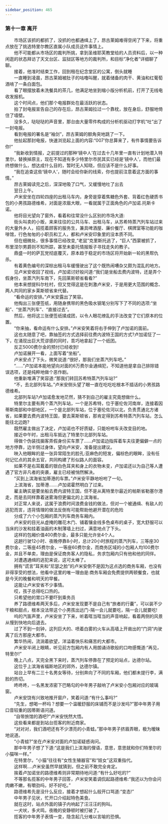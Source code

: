 ```yaml
---
sidebar_position: 465
---
```

### 第十一章 离开  


　　市场区该抓的都抓了，没抓的也都通缉上了，昂古莱姆难得空闲了下来，将重点放在了挑选特里尔教区直属小队成员这件事情上。  
　　他不可能都从市场区的裁判所挑，拿到圣维耶芙教堂给的人员资料后，以一种闲逛的状态拜访了天文台区、监狱区等地方的裁判所，和目标“净化者”详细聊了聊。  
　　接着，他准时结束工作，回到租在纪念堂区的公寓，倒头就睡  
　　一直睡到凌晨，昂古莱姆被肚子的咕噜叫醒，就着储备的肉干、黄油和红葡萄酒啃了一条白面包。  
　　看了眼摆放着未洗餐具的茶几，他满足地坐到缩小版分析机前，打开了无线电收发报机。  
　　这个时间点，他们那个电报群处在最活跃的状态。  
　　拍了封电报宣告自己的存在后，昂古莱姆拉过一个靠枕，放在身后，舒服地倚住了墙壁。  
　　没多久，哒哒哒的声音里，那台由大量零件构成的分析机驱动打字机“吐”出了一封电报。  
　　看到电报的署名是“袖剑”，昂古莱姆的额角突地跳了一下。  
　　他扯起那封电报，快速浏览起上面的内容:“007’你总算来了，有件事情要告诉你!“  
　　“我新收到情报，之前提过的那种‘镜中人’在过去十几年里一直有计划地潜入特里尔，替换掉原主，现在不知道有多少特里尔市民其实已经是‘镜中人’，而他们最终想做什么，想达成什么目的，暂时无人知晓，但应该不是什么好事。  
　　“我在追查这些‘镜中人’，随时会给你新的线索，你也提前注意着这方面的事情。”  
　　昂古莱姆读完之后，深深地吸了口气，又缓慢地吐了出去  
　　翌日上午。  
　　卢米安坐在四轮四座的出租马车内，身旁是穿着焦糖色外套、背着红色硬质书包的小男孩路德维希，对面是浓眉大眼，一看就属于正面角色的卢加诺.托斯卡诺。  
　　他将目光望向了窗外，看着和往常没什么区别的市场大道:  
　　街头叫卖的小贩，来来往往的公共马车、出租马车，从苏希特蒸汽列车站过来的大量外乡人，招揽着顾客的服务生，兼具啤酒屋、廉价餐厅、棋牌室等功能的咖啡馆，行色匆匆的小职员和工人，都和卢米安印象里的没本质不同。  
　　但在细微处，很多事情已经改变,“老鼠”克里斯托逃了，“巨人”西蒙被抓了，布里涅尔男爵则不知所踪，甚至未委托情报贩子寻找走失的教子。  
　　鼎盛一时的萨瓦党彻底覆灭，原本趋于稳定的市场区将开始新一轮的黑帮仇杀。  
　　有着黄色编号的深棕出租马车缓慢驶出了这个既热闹嘈杂又颇为混乱的地方。  
　　见卢米安收回了视线，卢加诺讨好般问道:“我们是坐船去费内波特，还是弄个假身份，坐蒸汽列车南下，先回莱斯顿省看看?”  
　　他本来想提科尔杜村，但又觉得这是在刺激卢米安，于是用更大范围的概念、两人共同的家乡莱斯顿省来代替。  
　　“看命运的安排。”卢米安露出了笑容。  
　　他掏出三张便签纸，用随身携带的黑色吸水钢笔分别写下了不同的选项:“坐船”、“坐蒸汽列车”、“直接过去”。  
　　然后，他将这三张便签纸揉成团，以令人眼花缭乱的手法改变了它们原本的位置。  
　　“你来抽，看命运有什么安排。”卢米安笑着将右手伸到了卢加诺的面前。  
　　这也太随意了吧，靠抽签的方式选择前往费内波特王国的方式?卢加诺怔了一下，在涌现出巨大荒谬感的同时，乖巧地拿起了一个纸团。  
　　反正5000费尔金的预付已经收到!  
　　卢加诺展开一看，上面写着“坐船”。  
　　卢米安点了下头，微笑说道:“很好，那我们坐蒸汽列车吧。”  
　　“……”卢加诺本能地望向对面的6万费尔金通缉犯，不知道他是拿自己排除错误选项，还是纯粹地做个恶作剧。  
　　他重新堆满了笑容道:“那我们转回苏希特蒸汽列车站?”  
　　“不，去北部列车站。”卢米安侧头望了眼一直在吃吃吃根本不插话的小男孩路德维希。  
　　北部列车站?卢加诺愈发地茫然，猜不到自己的雇主究竟想做什么。  
　　特里尔主要有两个蒸汽列车站，一个是苏希特，位于塞伦佐河南岸，连接着因蒂斯南部和中部地区，一个是北部列车站，位于塞伦佐河以北，负责贯通北方诸省，如果要去费内波特王国，要去莱斯顿省，那肯定得到苏希特蒸汽列车站，怎么能往北边跑?  
　　既然雇主做出了决定，卢加诺也不好质疑，只能吩咐车夫改变目的地。  
　　接近中午时，出租马车抵达了特里尔北部列车站。  
　　得做个伪装找掮客弄假身份买车票了……卢加诺边指挥着车夫往更偏僻一点的地方停靠，边半侧过身体，望向卢米安，准备提出建议。  
　　映入他眼眸的是一张异常陌生的脸孔:亚麻色的短发，偏棕色的眼眸，没有任何记忆点的其余五官，共同构建了形似路人的面容。  
　　如果不是右耳戴着的银白色耳夹和身上的衣物未变，卢加诺还以为自己等人遭遇了官方非凡者的突袭，雇主已经被悄然解决。  
　　“买到上滨海省加蒂港的车票。”卢米安平静地吩咐了一句。  
　　上滨海省，加蒂港…….卢加诺霍然明白了过来。  
　　雇主确实是要坐船去费内波特王国，但不是从离特里尔最近的帕斯省勒塞尔港走，而是去同样靠着迷雾海但更偏北的上滨海省。  
　　对正常人来说，这属于浪费时间浪费金钱的做法，但对一个被通缉、有敌人的逃犯而言，违背情理的做法反倒有可能帮助他避开潜在的危险  
　　分成了六个小包厢的蒸汽列车商务车厢内。  
　　卢米安的目光从虚掩的雕花木门、铺着镶金线多色桌布的桌子，宽大舒服可以当床的沙发和挂着油画的木制薄墙上扫过，满意地点了下头。  
　　这样的包厢价值400费尔金，最多只能允许坐4个人。  
　　这趟行驶12小时、夜晚停靠8小时，总计20小时旅程的蒸汽列车，三等座30费尔金，二等座45费尔金，一等座60费尔金，而商务区域的小包厢人均100费尔金，并且不单卖，理由是保证商务客人的隐私，务求包厢内只有他和他的同伴。  
　　对遭遇通缉的逃犯来说，这可太棒了。  
　　拥有“谎言”耳夹和“尼瑟之脸”的卢米安倒不是因为这点选的商务车厢，也没有非得享受的想法，他看中这里的唯一理由是:商务车厢会免费提供两顿餐食，也就是今天的晚餐和明天的早餐。  
　　这能让卢米安省不少事情。  
　　哎，孩子总得吃口热的。  
　　只希望他的胃口不要吓到乘务员  
　　养了路德维希两天多后，卢米安发现要不是自己有“旅者的行囊”，可以装不少干粮和甜点，根本没法带这个小男孩出远门-隔一会儿就要吃，隔一会儿就要吃!  
　　呜的汽笛声里，卢米安坐了下来，听着哐当哐当的声音响起，看着两侧的风景从慢到快地向后退去。  
　　过了不到一刻钟，这列巨大的、喷着白雾的火车从高墙上开凿出的“门洞”内驶离了后方那座大都市。  
　　繁华热闹，流淌着欲望，洋溢着快乐和痛苦的大都市。  
　　卢米安半闭上眼睛，听见前方包厢内有人用朗诵诗歌般的口吻感慨道:“再见，特里尔!”  
　　晚上八点，天完全黑下来时，蒸汽列车停靠在了预定的站点，达德尔站。  
　　这位于上滨海省福斯地区的郊外，达德尔镇。  
　　站台上早有二三十名男女等待，分别奔向了不同的车厢，他们都未提行李，满脸的热切。  
　　咚咚咚，一名黑发浓密下巴略勾的中年男子敲响了卢米安小包厢对应的玻璃窗。  
　　卢米安饶有兴致地推开窗户，笑着问道:“有什么事吗?”  
　　“先生，想喝一杯吗？想要一个温暖舒服的床铺而不是沙发吗?”那中年男子用口音较重的因蒂斯语问道。  
　　“自带旅馆的酒吧?”卢米安恍然大悟。  
　　这些看来都是到站台揽客的附近商家。  
　　“对对对，我们酒吧还有不少漂亮的小青蛙。”那中年男子挤眉弄眼，极为暧昧地说道。  
　　“小青蛙?”坐在卢米安对面的卢加诺疑惑询问。  
　　那中年男子想了下道:“这是我们上滨海的俚语，意思，意思就和你们特里尔的小猫咪一样。”  
　　在特里尔，“小猫”往往有“女性生殖器官”和“妓女”这双重指代。  
　　这样啊….卢米安虽然早就猜到，但之前不敢完全肯定。  
　　挨着卢加诺坐的路德维希则非常期待地问道:“有什么好吃的?”  
　　不等那名揽客的中年男子回答，卢米安笑着调侃起路德维希:“我还以为你会问肉嫩不嫩，有嚼劲吗，好不好吃。”  
　　路德维希先是没什么反应，接着才想起什么般开口骂道:“变态!”  
　　中年男子见状，忙开口介绍起特色美食。  
　　就在这时，站点外面的镇子内响起了汪汪汪的狗叫。  
　　一犬吠，多犬鸣，夜晚的安静顿时被打破了。  
　　揽客的中年男子表情一变，隐含起几分难以言喻的恐惧。  
